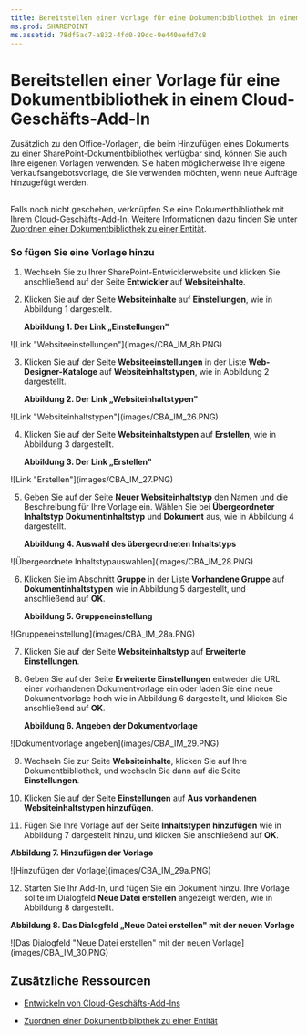 ```yaml
---
title: Bereitstellen einer Vorlage für eine Dokumentbibliothek in einem Cloud-Geschäfts-Add-In
ms.prod: SHAREPOINT
ms.assetid: 78df5ac7-a832-4fd0-89dc-9e440eefd7c8
---
```



# Bereitstellen einer Vorlage für eine Dokumentbibliothek in einem Cloud-Geschäfts-Add-In
Zusätzlich zu den Office-Vorlagen, die beim Hinzufügen eines Dokuments zu einer SharePoint-Dokumentbibliothek verfügbar sind, können Sie auch Ihre eigenen Vorlagen verwenden. Sie haben möglicherweise Ihre eigene Verkaufsangebotsvorlage, die Sie verwenden möchten, wenn neue Aufträge hinzugefügt werden.
## 

Falls noch nicht geschehen, verknüpfen Sie eine Dokumentbibliothek mit Ihrem Cloud-Geschäfts-Add-In. Weitere Informationen dazu finden Sie unter  [Zuordnen einer Dokumentbibliothek zu einer Entität](associate-a-document-library-with-an-entity.md).




### So fügen Sie eine Vorlage hinzu


1. Wechseln Sie zu Ihrer SharePoint-Entwicklerwebsite und klicken Sie anschließend auf der Seite **Entwickler** auf **Websiteinhalte**.


2. Klicken Sie auf der Seite **Websiteinhalte** auf **Einstellungen**, wie in Abbildung 1 dargestellt.

   **Abbildung 1. Der Link „Einstellungen"**



!\[Link "Websiteeinstellungen"](images/CBA_IM_8b.PNG)





3. Klicken Sie auf der Seite **Websiteeinstellungen** in der Liste **Web-Designer-Kataloge** auf **Websiteinhaltstypen**, wie in Abbildung 2 dargestellt.

   **Abbildung 2. Der Link „Websiteinhaltstypen"**



!\[Link "Websiteinhaltstypen"](images/CBA_IM_26.PNG)





4. Klicken Sie auf der Seite **Websiteinhaltstypen** auf **Erstellen**, wie in Abbildung 3 dargestellt.

   **Abbildung 3. Der Link „Erstellen"**



!\[Link "Erstellen"](images/CBA_IM_27.PNG)





5. Geben Sie auf der Seite **Neuer Websiteinhaltstyp** den Namen und die Beschreibung für Ihre Vorlage ein. Wählen Sie bei **Übergeordneter Inhaltstyp** **Dokumentinhaltstyp** und **Dokument** aus, wie in Abbildung 4 dargestellt.

   **Abbildung 4. Auswahl des übergeordneten Inhaltstyps**



!\[Übergeordnete Inhaltstypauswahlen](images/CBA_IM_28.PNG)





6. Klicken Sie im Abschnitt **Gruppe** in der Liste **Vorhandene Gruppe** auf **Dokumentinhaltstypen** wie in Abbildung 5 dargestellt, und anschließend auf **OK**.

   **Abbildung 5. Gruppeneinstellung**



!\[Gruppeneinstellung](images/CBA_IM_28a.PNG)





7. Klicken Sie auf der Seite **Websiteinhaltstyp** auf **Erweiterte Einstellungen**.


8. Geben Sie auf der Seite **Erweiterte Einstellungen** entweder die URL einer vorhandenen Dokumentvorlage ein oder laden Sie eine neue Dokumentvorlage hoch wie in Abbildung 6 dargestellt, und klicken Sie anschließend auf **OK**.

   **Abbildung 6. Angeben der Dokumentvorlage**



!\[Dokumentvorlage angeben](images/CBA_IM_29.PNG)





9. Wechseln Sie zur Seite **Websiteinhalte**, klicken Sie auf Ihre Dokumentbibliothek, und wechseln Sie dann auf die Seite **Einstellungen**.


10. Klicken Sie auf der Seite **Einstellungen** auf **Aus vorhandenen Websiteinhaltstypen hinzufügen**.


11. Fügen Sie Ihre Vorlage auf der Seite **Inhaltstypen hinzufügen** wie in Abbildung 7 dargestellt hinzu, und klicken Sie anschließend auf **OK**.

   **Abbildung 7. Hinzufügen der Vorlage**



!\[Hinzufügen der Vorlage](images/CBA_IM_29a.PNG)





12. Starten Sie Ihr Add-In, und fügen Sie ein Dokument hinzu. Ihre Vorlage sollte im Dialogfeld **Neue Datei erstellen** angezeigt werden, wie in Abbildung 8 dargestellt.

   **Abbildung 8. Das Dialogfeld „Neue Datei erstellen" mit der neuen Vorlage**



!\[Das Dialogfeld "Neue Datei erstellen" mit der neuen Vorlage](images/CBA_IM_30.PNG)






## Zusätzliche Ressourcen
<a name="bk_addresources"> </a>


-  [Entwickeln von Cloud-Geschäfts-Add-Ins](develop-cloud-business-add-ins.md)


-  [Zuordnen einer Dokumentbibliothek zu einer Entität](associate-a-document-library-with-an-entity.md)



